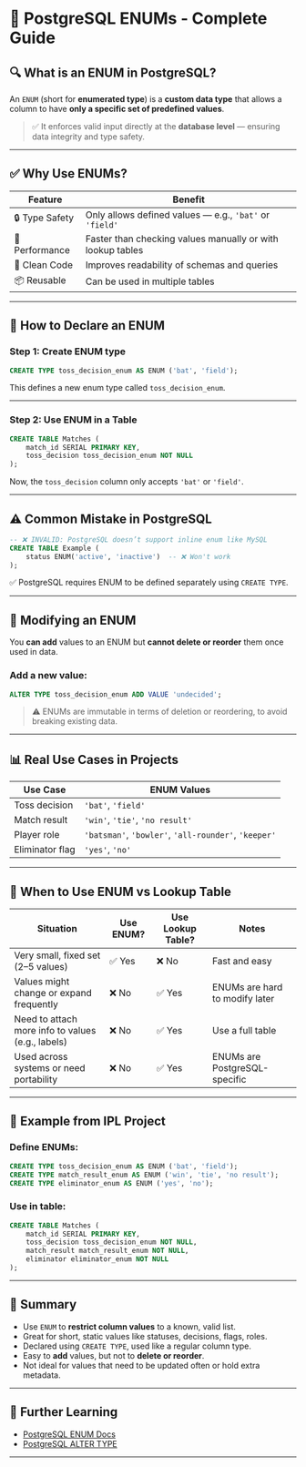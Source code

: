 # 📘 PostgreSQL ENUMs - Complete Guide

## 🔍 What is an ENUM in PostgreSQL?

An `ENUM` (short for **enumerated type**) is a **custom data type** that allows a column to have **only a specific set of predefined values**.

> ✅ It enforces valid input directly at the **database level** — ensuring data integrity and type safety.

---

## ✅ Why Use ENUMs?

| Feature        | Benefit                                      |
|----------------|----------------------------------------------|
| 🔒 Type Safety | Only allows defined values — e.g., `'bat'` or `'field'` |
| 🚀 Performance | Faster than checking values manually or with lookup tables |
| 🧼 Clean Code  | Improves readability of schemas and queries   |
| 📦 Reusable    | Can be used in multiple tables                |

---

## 🧱 How to Declare an ENUM

### Step 1: Create ENUM type

```sql
CREATE TYPE toss_decision_enum AS ENUM ('bat', 'field');
````

This defines a new enum type called `toss_decision_enum`.

---

### Step 2: Use ENUM in a Table

```sql
CREATE TABLE Matches (
    match_id SERIAL PRIMARY KEY,
    toss_decision toss_decision_enum NOT NULL
);
```

Now, the `toss_decision` column only accepts `'bat'` or `'field'`.

---

## ⚠️ Common Mistake in PostgreSQL

```sql
-- ❌ INVALID: PostgreSQL doesn’t support inline enum like MySQL
CREATE TABLE Example (
    status ENUM('active', 'inactive')  -- ❌ Won't work
);
```

✅ PostgreSQL requires ENUM to be defined separately using `CREATE TYPE`.

---

## 🧪 Modifying an ENUM

You **can add** values to an ENUM but **cannot delete or reorder** them once used in data.

### Add a new value:

```sql
ALTER TYPE toss_decision_enum ADD VALUE 'undecided';
```

> ⚠️ ENUMs are immutable in terms of deletion or reordering, to avoid breaking existing data.

---

## 📊 Real Use Cases in Projects

| Use Case        | ENUM Values                                          |
| --------------- | ---------------------------------------------------- |
| Toss decision   | `'bat'`, `'field'`                                   |
| Match result    | `'win'`, `'tie'`, `'no result'`                      |
| Player role     | `'batsman'`, `'bowler'`, `'all-rounder'`, `'keeper'` |
| Eliminator flag | `'yes'`, `'no'`                                      |

---

## 🧠 When to Use ENUM vs Lookup Table

| Situation                                         | Use ENUM? | Use Lookup Table? | Notes                          |
| ------------------------------------------------- | --------- | ----------------- | ------------------------------ |
| Very small, fixed set (2–5 values)                | ✅ Yes     | ❌ No              | Fast and easy                  |
| Values might change or expand frequently          | ❌ No      | ✅ Yes             | ENUMs are hard to modify later |
| Need to attach more info to values (e.g., labels) | ❌ No      | ✅ Yes             | Use a full table               |
| Used across systems or need portability           | ❌ No      | ✅ Yes             | ENUMs are PostgreSQL-specific  |

---

## 💬 Example from IPL Project

### Define ENUMs:

```sql
CREATE TYPE toss_decision_enum AS ENUM ('bat', 'field');
CREATE TYPE match_result_enum AS ENUM ('win', 'tie', 'no result');
CREATE TYPE eliminator_enum AS ENUM ('yes', 'no');
```

### Use in table:

```sql
CREATE TABLE Matches (
    match_id SERIAL PRIMARY KEY,
    toss_decision toss_decision_enum NOT NULL,
    match_result match_result_enum NOT NULL,
    eliminator eliminator_enum NOT NULL
);
```

---

## 🧠 Summary

* Use `ENUM` to **restrict column values** to a known, valid list.
* Great for short, static values like statuses, decisions, flags, roles.
* Declared using `CREATE TYPE`, used like a regular column type.
* Easy to **add** values, but not to **delete or reorder**.
* Not ideal for values that need to be updated often or hold extra metadata.

---

## 🔗 Further Learning

* [PostgreSQL ENUM Docs](https://www.postgresql.org/docs/current/datatype-enum.html)
* [PostgreSQL ALTER TYPE](https://www.postgresql.org/docs/current/sql-altertype.html)

---
